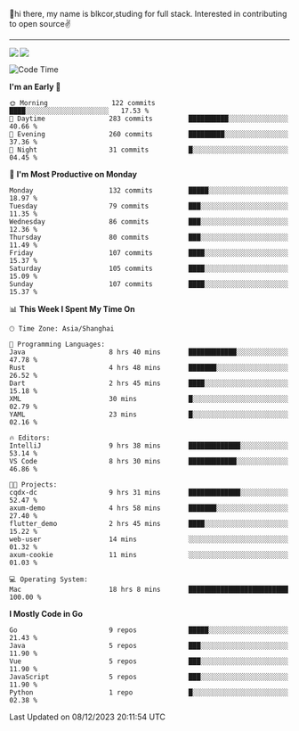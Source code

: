 👋hi there, my name is blkcor,studing for full stack.
Interested in contributing to open source✌️

<hr/>

![](https://github-readme-stats.vercel.app/api?username=blkcor)
<a href="https://github.com/blkcor/github-readme-stats">
    <img align="left" src="https://github-readme-stats.vercel.app/api/top-langs/?username=blkcor&hide=jupyter%20notebook,shaderlab,tex,c%23&langs_count=9" />
</a>


<!--START_SECTION:waka-->
![Code Time](http://img.shields.io/badge/Code%20Time-794%20hrs%2011%20mins-blue)

**I'm an Early 🐤** 

```text
🌞 Morning                122 commits         ████░░░░░░░░░░░░░░░░░░░░░   17.53 % 
🌆 Daytime                283 commits         ██████████░░░░░░░░░░░░░░░   40.66 % 
🌃 Evening                260 commits         █████████░░░░░░░░░░░░░░░░   37.36 % 
🌙 Night                  31 commits          █░░░░░░░░░░░░░░░░░░░░░░░░   04.45 % 
```
📅 **I'm Most Productive on Monday** 

```text
Monday                   132 commits         █████░░░░░░░░░░░░░░░░░░░░   18.97 % 
Tuesday                  79 commits          ███░░░░░░░░░░░░░░░░░░░░░░   11.35 % 
Wednesday                86 commits          ███░░░░░░░░░░░░░░░░░░░░░░   12.36 % 
Thursday                 80 commits          ███░░░░░░░░░░░░░░░░░░░░░░   11.49 % 
Friday                   107 commits         ████░░░░░░░░░░░░░░░░░░░░░   15.37 % 
Saturday                 105 commits         ████░░░░░░░░░░░░░░░░░░░░░   15.09 % 
Sunday                   107 commits         ████░░░░░░░░░░░░░░░░░░░░░   15.37 % 
```


📊 **This Week I Spent My Time On** 

```text
🕑︎ Time Zone: Asia/Shanghai

💬 Programming Languages: 
Java                     8 hrs 40 mins       ████████████░░░░░░░░░░░░░   47.78 % 
Rust                     4 hrs 48 mins       ███████░░░░░░░░░░░░░░░░░░   26.52 % 
Dart                     2 hrs 45 mins       ████░░░░░░░░░░░░░░░░░░░░░   15.18 % 
XML                      30 mins             █░░░░░░░░░░░░░░░░░░░░░░░░   02.79 % 
YAML                     23 mins             █░░░░░░░░░░░░░░░░░░░░░░░░   02.16 % 

🔥 Editors: 
IntelliJ                 9 hrs 38 mins       █████████████░░░░░░░░░░░░   53.14 % 
VS Code                  8 hrs 30 mins       ████████████░░░░░░░░░░░░░   46.86 % 

🐱‍💻 Projects: 
cqdx-dc                  9 hrs 31 mins       █████████████░░░░░░░░░░░░   52.47 % 
axum-demo                4 hrs 58 mins       ███████░░░░░░░░░░░░░░░░░░   27.40 % 
flutter_demo             2 hrs 45 mins       ████░░░░░░░░░░░░░░░░░░░░░   15.22 % 
web-user                 14 mins             ░░░░░░░░░░░░░░░░░░░░░░░░░   01.32 % 
axum-cookie              11 mins             ░░░░░░░░░░░░░░░░░░░░░░░░░   01.03 % 

💻 Operating System: 
Mac                      18 hrs 8 mins       █████████████████████████   100.00 % 
```

**I Mostly Code in Go** 

```text
Go                       9 repos             █████░░░░░░░░░░░░░░░░░░░░   21.43 % 
Java                     5 repos             ███░░░░░░░░░░░░░░░░░░░░░░   11.90 % 
Vue                      5 repos             ███░░░░░░░░░░░░░░░░░░░░░░   11.90 % 
JavaScript               5 repos             ███░░░░░░░░░░░░░░░░░░░░░░   11.90 % 
Python                   1 repo              █░░░░░░░░░░░░░░░░░░░░░░░░   02.38 % 
```




 Last Updated on 08/12/2023 20:11:54 UTC
<!--END_SECTION:waka-->


